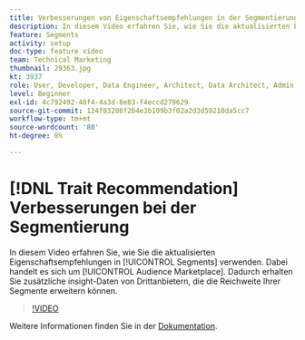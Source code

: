 ```yaml
---
title: Verbesserungen von Eigenschaftsempfehlungen in der Segmentierung
description: In diesem Video erfahren Sie, wie Sie die aktualisierten Empfehlungen für Eigenschaften in Segmenten verwenden, bei denen es sich um Audience Marketplace-Empfehlungen handelt. Gewinnen Sie zusätzliche insight in Drittanbieterdaten, die die Reichweite Ihrer Segmente erweitern können.
feature: Segments
activity: setup
doc-type: feature video
team: Technical Marketing
thumbnail: 29363.jpg
kt: 3937
role: User, Developer, Data Engineer, Architect, Data Architect, Admin, Leader
level: Beginner
exl-id: 4c792492-48f4-4a3d-8e83-f4eccd270629
source-git-commit: 124f03208f2b4e3b109b3f02a2d3d59210da5cc7
workflow-type: tm+mt
source-wordcount: '80'
ht-degree: 0%

---
```


# [!DNL Trait Recommendation] Verbesserungen bei der Segmentierung

In diesem Video erfahren Sie, wie Sie die aktualisierten Eigenschaftsempfehlungen in [!UICONTROL Segments] verwenden. Dabei handelt es sich um [!UICONTROL Audience Marketplace]. Dadurch erhalten Sie zusätzliche insight-Daten von Drittanbietern, die die Reichweite Ihrer Segmente erweitern können.

>[!VIDEO](https://video.tv.adobe.com/v/29363/?quality=12)

Weitere Informationen finden Sie in der [Dokumentation](https://experienceleague.adobe.com/docs/audience-manager/user-guide/features/segments/trait-recommendations.html).

